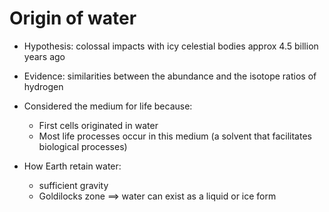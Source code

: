 # Origin of water
* Hypothesis: colossal impacts with icy celestial bodies approx 4.5 billion years ago
* Evidence: similarities between the abundance and the isotope ratios of hydrogen
* Considered the medium for life because:
	* First cells originated in water
	* Most life processes occur in this medium (a solvent that facilitates biological processes)

* How Earth retain water: 
	* sufficient gravity
	* Goldilocks zone $\implies$ water can exist as a liquid or ice form